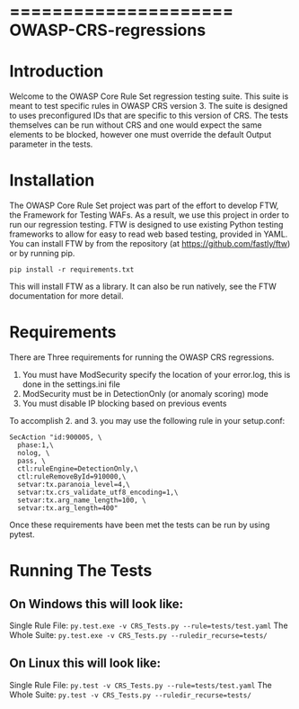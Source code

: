 =====================
OWASP-CRS-regressions
=====================

Introduction
============
Welcome to the OWASP Core Rule Set regression testing suite. This suite is meant to test specific rules in OWASP CRS version 3. The suite is designed to uses preconfigured IDs that are specific to this version of CRS. The tests themselves can be run without CRS and one would expect the same elements to be blocked, however one must override the default Output parameter in the tests. 

Installation
============
The OWASP Core Rule Set project was part of the effort to develop FTW, the Framework for Testing WAFs. As a result, we use this project in order to run our regression testing. FTW is designed to use existing Python testing frameworks to allow for easy to read web based testing, provided in YAML. You can install FTW by from the repository (at https://github.com/fastly/ftw) or by running pip.

```pip install -r requirements.txt```

This will install FTW as a library. It can also be run natively, see the FTW documentation for more detail.

Requirements
============
There are Three requirements for running the OWASP CRS regressions.

1. You must have ModSecurity specify the location of your error.log, this is done in the settings.ini file
2. ModSecurity must be in DetectionOnly (or anomaly scoring) mode
3. You must disable IP blocking based on previous events

To accomplish 2. and 3. you may use the following rule in your setup.conf:

```
SecAction "id:900005, \ 
  phase:1,\
  nolog, \
  pass, \
  ctl:ruleEngine=DetectionOnly,\ 
  ctl:ruleRemoveById=910000,\
  setvar:tx.paranoia_level=4,\
  setvar:tx.crs_validate_utf8_encoding=1,\
  setvar:tx.arg_name_length=100, \
  setvar:tx.arg_length=400"
```

Once these requirements have been met the tests can be run by using pytest.

Running The Tests
=================

On Windows this will look like:
-------------------------------
Single Rule File:
```py.test.exe -v CRS_Tests.py --rule=tests/test.yaml```
The Whole Suite:
```py.test.exe -v CRS_Tests.py --ruledir_recurse=tests/```

On Linux this will look like:
-----------------------------
Single Rule File:
```py.test -v CRS_Tests.py --rule=tests/test.yaml```
The Whole Suite:
```py.test -v CRS_Tests.py --ruledir_recurse=tests/```

